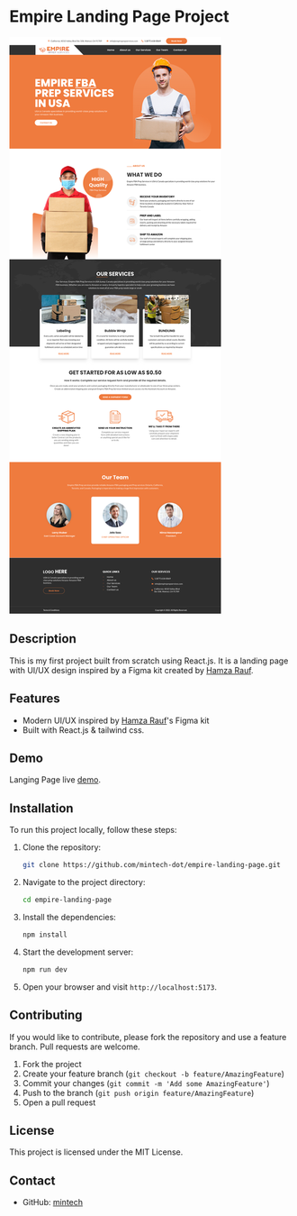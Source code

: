 # Empire Landing Page Project

![Design preview for the landing page](./public/assets/landing.png)

## Description

This is my first project built from scratch using React.js. It is a landing page with UI/UX design inspired by a Figma kit created by [Hamza Rauf](https://www.figma.com/community/file/1371198461115048422).

## Features

- Modern UI/UX inspired by [Hamza Rauf](https://www.figma.com/community/file/1371198461115048422)'s Figma kit
- Built with React.js & tailwind css.

## Demo

Langing Page live [demo]().

## Installation

To run this project locally, follow these steps:

1. Clone the repository:
   ```bash
   git clone https://github.com/mintech-dot/empire-landing-page.git
   ```
2. Navigate to the project directory:
   ```bash
   cd empire-landing-page
   ```
3. Install the dependencies:
   ```bash
   npm install
   ```
4. Start the development server:
   ```bash
   npm run dev
   ```
5. Open your browser and visit `http://localhost:5173`.

## Contributing

If you would like to contribute, please fork the repository and use a feature branch. Pull requests are welcome.

1. Fork the project
2. Create your feature branch (`git checkout -b feature/AmazingFeature`)
3. Commit your changes (`git commit -m 'Add some AmazingFeature'`)
4. Push to the branch (`git push origin feature/AmazingFeature`)
5. Open a pull request

## License

This project is licensed under the MIT License.

## Contact

- GitHub: [mintech](https://github.com/mintech-dot)
